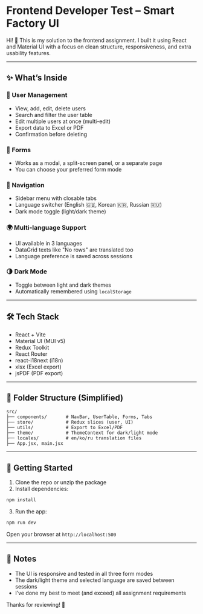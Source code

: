 # Frontend Developer Test – Smart Factory UI

Hi! 👋 This is my solution to the frontend assignment. I built it using React and Material UI with a focus on clean structure, responsiveness, and extra usability features.

---

## ✨ What’s Inside

### 👥 User Management
- View, add, edit, delete users
- Search and filter the user table
- Edit multiple users at once (multi-edit)
- Export data to Excel or PDF
- Confirmation before deleting

### 🧾 Forms
- Works as a modal, a split-screen panel, or a separate page
- You can choose your preferred form mode

### 🧭 Navigation
- Sidebar menu with closable tabs
- Language switcher (English 🇬🇧, Korean 🇰🇷, Russian 🇷🇺)
- Dark mode toggle (light/dark theme)

### 🌍 Multi-language Support
- UI available in 3 languages
- DataGrid texts like "No rows" are translated too
- Language preference is saved across sessions

### 🌗 Dark Mode
- Toggle between light and dark themes
- Automatically remembered using `localStorage`

---

## 🛠 Tech Stack

- React + Vite
- Material UI (MUI v5)
- Redux Toolkit
- React Router
- react-i18next (i18n)
- xlsx (Excel export)
- jsPDF (PDF export)

---

## 📁 Folder Structure (Simplified)

```
src/
├── components/       # NavBar, UserTable, Forms, Tabs
├── store/            # Redux slices (user, UI)
├── utils/            # Export to Excel/PDF
├── theme/            # ThemeContext for dark/light mode
├── locales/          # en/ko/ru translation files
├── App.jsx, main.jsx
```

---

## 🚀 Getting Started

1. Clone the repo or unzip the package
2. Install dependencies:

```bash
npm install
```

3. Run the app:

```bash
npm run dev
```

Open your browser at `http://localhost:500`

---

## 💬 Notes

- The UI is responsive and tested in all three form modes
- The dark/light theme and selected language are saved between sessions
- I’ve done my best to meet (and exceed) all assignment requirements

Thanks for reviewing! 🙏